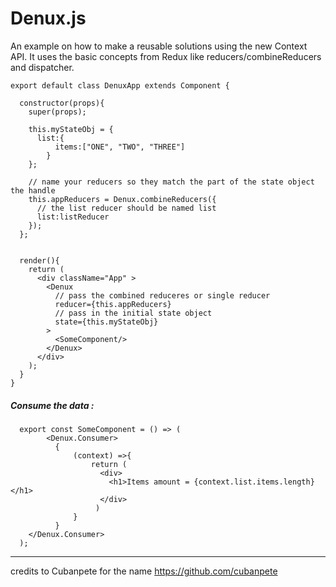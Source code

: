 # Denux.js
An example on how to make a reusable solutions using the new Context API. It uses the basic concepts from Redux like reducers/combineReducers and dispatcher. 

    export default class DenuxApp extends Component {

      constructor(props){
        super(props);
        
        this.myStateObj = {
          list:{             
              items:["ONE", "TWO", "THREE"]
            }        
        };

        // name your reducers so they match the part of the state object the handle
        this.appReducers = Denux.combineReducers({
          // the list reducer should be named list
          list:listReducer          
        });
      };


      render(){
        return (
          <div className="App" >            
            <Denux
              // pass the combined reduceres or single reducer
              reducer={this.appReducers}
              // pass in the initial state object
              state={this.myStateObj}
            >
              <SomeComponent/>              
            </Denux>
          </div>
        );
      }
    }

      
      
##### Consume the data :
      
      export const SomeComponent = () => (
            <Denux.Consumer>      
              {
                  (context) =>{
                      return (
                        <div>
                          <h1>Items amount = {context.list.items.length}</h1>
                        </div>
                       )
                  }
              }
        </Denux.Consumer>
      );
      
****      
credits to Cubanpete for the name https://github.com/cubanpete
